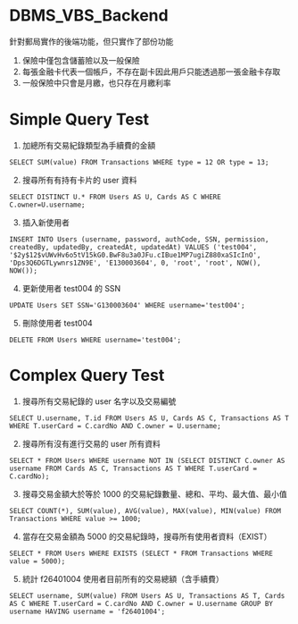# DBMS_VBS_Backend

針對郵局實作的後端功能，但只實作了部份功能
1. 保險中僅包含儲蓄險以及一般保險
2. 每張金融卡代表一個帳戶，不存在副卡因此用戶只能透過那一張金融卡存取
3. 一般保險中只會是月繳，也只存在月繳利率

# Simple Query Test
1. 加總所有交易紀錄類型為手續費的金額
```
SELECT SUM(value) FROM Transactions WHERE type = 12 OR type = 13;
```
2. 搜尋所有有持有卡片的 user 資料
```
SELECT DISTINCT U.* FROM Users AS U, Cards AS C WHERE C.owner=U.username;
```
3. 插入新使用者
```
INSERT INTO Users (username, password, authCode, SSN, permission, createdBy, updatedBy, createdAt, updatedAt) VALUES ('test004', '$2y$12$vUWvHv6o5tV15kG0.BwF8u3a0JFu.cIBue1MP7ugiZ880xaSIcInO', 'Dps3Q6DGTLywnrs1ZN9E', 'E130003604', 0, 'root', 'root', NOW(), NOW());
```
4. 更新使用者 test004 的 SSN
```
UPDATE Users SET SSN='G130003604' WHERE username='test004';
```
5. 刪除使用者 test004
```
DELETE FROM Users WHERE username='test004';
```

# Complex Query Test
1. 搜尋所有交易紀錄的 user 名字以及交易編號
```
SELECT U.username, T.id FROM Users AS U, Cards AS C, Transactions AS T WHERE T.userCard = C.cardNo AND C.owner = U.username;
```
2. 搜尋所有沒有進行交易的 user 所有資料
```
SELECT * FROM Users WHERE username NOT IN (SELECT DISTINCT C.owner AS username FROM Cards AS C, Transactions AS T WHERE T.userCard = C.cardNo);
```
3. 搜尋交易金額大於等於 1000 的交易紀錄數量、總和、平均、最大值、最小值
```
SELECT COUNT(*), SUM(value), AVG(value), MAX(value), MIN(value) FROM Transactions WHERE value >= 1000;
```
4. 當存在交易金額為 5000 的交易紀錄時，搜尋所有使用者資料（EXIST）
```
SELECT * FROM Users WHERE EXISTS (SELECT * FROM Transactions WHERE value = 5000);
```
5. 統計 f26401004 使用者目前所有的交易總額（含手續費）
```
SELECT username, SUM(value) FROM Users AS U, Transactions AS T, Cards AS C WHERE T.userCard = C.cardNo AND C.owner = U.username GROUP BY username HAVING username = 'f26401004';
``` 